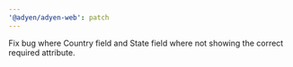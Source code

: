 ```yaml
---
'@adyen/adyen-web': patch
---
```


Fix bug where Country field and State field where not showing the correct required attribute.
